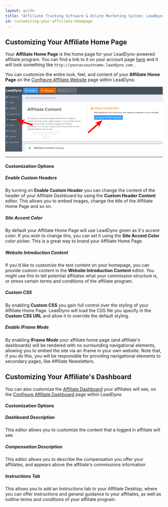 ```yaml
---
layout: guide
title: "Affiliate Tracking Software & Online Marketing System: LeadDyno"
id: customizing-your-affiliate-homepage
---
```


## Customizing Your Affiliate Home Page

Your **Affiliate Home Page** is the home page for your LeadDyno-powered affiliate program.  You can find a link
to it on your account page [here](https://app.leaddyno.com/settings/account) and it will look something like `http://youraccountname.leaddyno.com`
.

You can customize the entire look, feel, and content of your **Affiliate Home Page** on the
[Configure Affiliate Website](https://app.leaddyno.com/content/website_customization) page within
LeadDyno.

![affiliate_dashboard_customization](img/configure_affiliate_website_1.png)

----

#### Customization Options


##### Enable Custom Headers

By turning on **Enable Custom Header** you can change the content of the header of your Affiliate Dashboard by using
the **Custom Header Content** editor.  This allows you to embed images, change the title of the Affiliate Home Page
and so on.

##### Site Accent Color

By default your Affiliate Home Page will use LeadDyno green as it's accent color.  If you wish to change this, you can
set it using the **Site Accent Color** color picker.  This is a great way to brand your Affiliate Home Page.

##### Website Introduction Content

If you'd like to customize the text content on your homepage, you can provide custom content in the **Website Introduction Content**
editor.  You might use this to tell potential affiliates what your commission structure is, or stress certain terms
and conditions of the affiliate program.

##### Custom CSS

By enabling **Custom CSS** you gain full control over the styling of your Affiliate Home Page.  LeadDyno will load
the CSS file you specify in the **Custom CSS URL** and allow it to override the default styling.

##### Enable IFrame Mode

By enabling **IFrame Mode** your affiliate home page (and affiliate's dashboards) will be rendered with no surrounding
navigational elements, allowing you to embed the site via an iframe in your own website.  Note that, if you do this,
you will be responsible for providing navigational elements to secondary pages, like Affiliate Newsletters.


## Customizing Your Affiliate's Dashboard

You can also customize the [Affiliate Dashboard](affiliate-dashboard.html) your affiliates will see, on the
[Configure Affiliate Dashboard](https://app.leaddyno.com/content/dashboard_customization) page within LeadDyno

#### Customization Options


##### Dashboard Description

This editor allows you to customize the content that a logged in affiliate will see.

##### Compensation Description

This editor allows you to describe the compensation you offer your affiliates, and appears above the affiliate's
commissions information

##### Instructions Tab

This allows you to add an Instructions tab to your Affiliate Desktop, where you can offer instructions and general
guidance to your affiliates, as well as outline terms and conditions of your affiliate program.
